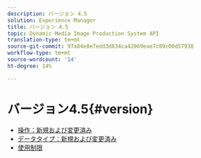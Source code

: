 ```yaml
---
description: バージョン 4.5
solution: Experience Manager
title: バージョン 4.5
topic: Dynamic Media Image Production System API
translation-type: tm+mt
source-git-commit: 97a84e8e7edd3d834ca42069eae7c09c00d57938
workflow-type: tm+mt
source-wordcount: '14'
ht-degree: 14%

---
```



# バージョン4.5{#version}

* [操作：新規および変更済み](r-4-5-operations.md)
* [データタイプ：新規および変更済み](r-4-5-types.md)
* [使用制限](r-restricted-use.md)

